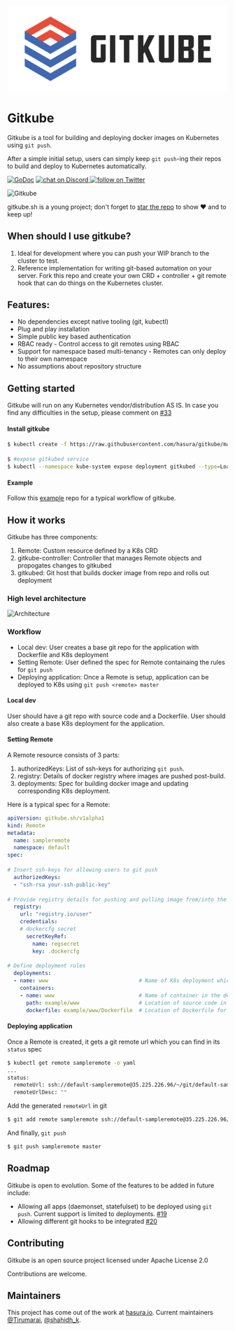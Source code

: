 ![Gitkube Logo](assets/images/gitkube-h-w.png)

# Gitkube

Gitkube is a tool for building and deploying docker images on Kubernetes using `git push`. 

After a simple initial setup, users can simply keep `git push`-ing their repos to build and deploy to Kubernetes automatically.

[![GoDoc](https://godoc.org/github.com/hasura/gitkube?status.svg)](https://godoc.org/github.com/hasura/gitkube) 
<a href="https://discord.gg/SX9Rte5">
  <img src="https://img.shields.io/discord/407792526867693568.svg?logo=discord" alt="chat on Discord">
</a>
<a href="https://twitter.com/intent/follow?screen_name=gitkube">
  <img src="https://img.shields.io/twitter/follow/gitkube.svg?style=social&logo=twitter" alt="follow on Twitter">
</a>

![Gitkube](https://raw.githubusercontent.com/hasura/gitkube/master/artifacts/gitkube.gif)

gitkube.sh is a young project; don't forget to [star the repo](https://github.com/hasura/gitkube) to show ❤️ and to keep up!

## When should I use gitkube?
1. Ideal for development where you can push your WIP branch to the cluster to test.
2. Reference implementation for writing git-based automation on your server. Fork this repo and create your own CRD + controller + git remote hook that can do things on the Kubernetes cluster.

## Features:
- No dependencies except native tooling (git, kubectl)
- Plug and play installation
- Simple public key based authentication
- RBAC ready - Control access to git remotes using RBAC
- Support for namespace based multi-tenancy - Remotes can only deploy to their own namespace
- No assumptions about repository structure 

## Getting started

Gitkube will run on any Kubernetes vendor/distribution AS IS. In case you find any difficulties in the setup, please comment on [#33](https://github.com/hasura/gitkube/issues/33) 

#### Install gitkube

```sh
$ kubectl create -f https://raw.githubusercontent.com/hasura/gitkube/master/manifests/gitkube-setup.yaml

$ #expose gitkubed service
$ kubectl --namespace kube-system expose deployment gitkubed --type=LoadBalancer --name=gitkubed
```
#### Example
Follow this [example](https://github.com/hasura/gitkube-example) repo for a typical workflow of gitkube.


## How it works

Gitkube has three components:

1. Remote: Custom resource defined by a K8s CRD
2. gitkube-controller: Controller that manages Remote objects and propogates changes to gitkubed 
3. gitkubed: Git host that builds docker image from repo and rolls out deployment

### High level architecture

![Architecture](https://raw.githubusercontent.com/hasura/gitkube/master/artifacts/gitkube-v0.1.png)

### Workflow
- Local dev: User creates a base git repo for the application with Dockerfile and K8s deployment
- Setting Remote: User defined the spec for Remote containaing the rules for `git push` 
- Deploying application: Once a Remote is setup, application can be deployed to K8s using `git push <remote> master`

#### Local dev
User should have a git repo with source code and a Dockerfile. User should also create a base K8s deployment for the application.

#### Setting Remote
A Remote resource consists of 3 parts:

1. authorizedKeys: List of ssh-keys for authorizing `git push`.
2. registry: Details of docker registry where images are pushed post-build.
3. deployments: Spec for building docker image and updating corresponding K8s deployment.

Here is a typical spec for a Remote:
```yaml
apiVersion: gitkube.sh/v1alpha1
kind: Remote
metadata:
  name: sampleremote
  namespace: default
spec:

# Insert ssh-keys for allowing users to git push
  authorizedKeys:
  - "ssh-rsa your-ssh-public-key"

# Provide registry details for pushing and pulling image from/into the cluster 
  registry:
    url: "registry.io/user"
    credentials:
    # dockercfg secret
      secretKeyRef:
        name: regsecret
        key: .dockercfg

# Define deployment rules
  deployments:
  - name: www                             # Name of K8s deployment which is updated on git push
    containers: 
    - name: www                           # Name of container in the deployment which is built during git push
      path: example/www                   # Location of source code in the git repo
      dockerfile: example/www/Dockerfile  # Location of Dockerfile for the source code
```

#### Deploying application

Once a Remote is created, it gets a git remote url which you can find in its `status` spec

```sh
$ kubectl get remote sampleremote -o yaml
...
status:
  remoteUrl: ssh://default-sampleremote@35.225.226.96/~/git/default-sampleremote
  remoteUrlDesc: ""
```

Add the generated `remoteUrl` in git

```sh
$ git add remote sampleremote ssh://default-sampleremote@35.225.226.96/~/git/default-sampleremote
```

And finally, `git push`

```sh
$ git push sampleremote master
```

## Roadmap

Gitkube is open to evolution. Some of the features to be added in future include:  

- Allowing all apps (daemonset, statefulset) to be deployed using `git push`. Current support is limited to deployments. [#19](https://github.com/hasura/gitkube/issues/19)
- Allowing different git hooks to be integrated [#20](https://github.com/hasura/gitkube/issues/20)

## Contributing

Gitkube is an open source project licensed under Apache License 2.0

Contributions are welcome. 

## Maintainers

This project has come out of the work at [hasura.io](https://hasura.io). 
Current maintainers [@Tirumarai](https://twitter.com/Tirumarai), [@shahidh_k](https://twitter.com/shahidh_k). 
